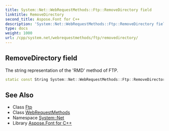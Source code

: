 ```yaml
---
title: System::Net::WebRequestMethods::Ftp::RemoveDirectory field
linktitle: RemoveDirectory
second_title: Aspose.Font for C++
description: 'System::Net::WebRequestMethods::Ftp::RemoveDirectory field. The string representation of the ''RMD'' method of FTP in C++.'
type: docs
weight: 1000
url: /cpp/system.net/webrequestmethods/ftp/removedirectory/
---
```

## RemoveDirectory field


The string representation of the 'RMD' method of FTP.

```cpp
static const String System::Net::WebRequestMethods::Ftp::RemoveDirectory
```

## See Also

* Class [Ftp](../)
* Class [WebRequestMethods](../../)
* Namespace [System::Net](../../../)
* Library [Aspose.Font for C++](../../../../)

